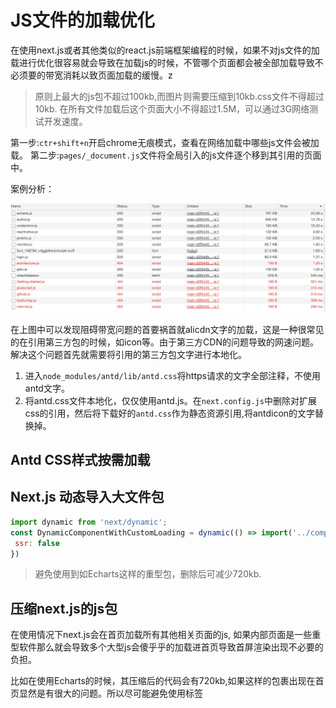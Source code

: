 # JS文件的加载优化

在使用next.js或者其他类似的react.js前端框架编程的时候，如果不对js文件的加载进行优化很容易就会导致在加载js的时候，不管哪个页面都会被全部加载导致不必须要的带宽消耗以致页面加载的缓慢。z

> 原则上最大的js包不超过100kb,而图片则需要压缩到10kb.css文件不得超过10kb. 在所有文件加载后这个页面大小不得超过1.5M，可以通过3G网络测试开发速度。

第一步:`ctr+shift+n`开启chrome无痕模式，查看在网络加载中哪些js文件会被加载。
第二步:`pages/_document.js`文件将全局引入的js文件逐个移到其引用的页面中。 

案例分析：

![img](/static/images/source-load.png)

在上图中可以发现阻碍带宽问题的首要祸首就alicdn文字的加载，这是一种很常见的在引用第三方包的时候，如icon等。由于第三方CDN的问题导致的网速问题。解决这个问题首先就需要将引用的第三方包文字进行本地化。

1. 进入`node_modules/antd/lib/antd.css`将https请求的文字全部注释，不使用antd文字。
2. 将antd.css文件本地化，仅仅使用antd.js。在`next.config.js`中删除对扩展css的引用，然后将下载好的`antd.css`作为静态资源引用,将antdicon的文字替换掉。

## Antd CSS样式按需加载

## Next.js 动态导入大文件包

```javascript
import dynamic from 'next/dynamic';
const DynamicComponentWithCustomLoading = dynamic(() => import('../components/hello2'), {
 ssr: false
})
```

> 避免使用到如Echarts这样的重型包，删除后可减少720kb.

## 压缩next.js的js包

在使用<Link>情况下next.js会在首页加载所有其他相关页面的js, 如果内部页面是一些重型软件那么就会导致多个大型js会傻乎乎的加载进首页导致首屏渲染出现不必要的负担。

比如在使用Echarts的时候，其压缩后的代码会有720kb,如果这样的包裹出现在首页显然是有很大的问题。所以尽可能避免使用<Link>标签

